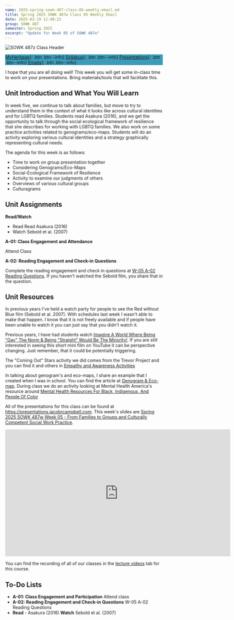 ```yaml
---
name: 2025-spring-sowk-487-class-05-weekly-email.md
title: Spring 2025 SOWK 487w Class 05 Weekly Email
date: 2025-02-19 12:48:22
group: SOWK 487
semester: Spring 2025
excerpt: "Update for Week 05 of SOWK 487w"
---
```


![SOWK 487z Class Header](https://jacobrcampbell.com/assets/media/2024-01-19-sowk-487w-email-header-image.jpg)

<div style="background-color: #3b9cba; width: 100%;" markdown="1">

[MyHeritage](https://myheritage.heritage.edu/ICS/Academics/SOWK/SOWK_487W/2425_SP-SOWK_487W-2/){: .btn .btn--info}
[Syllabus](https://jacobrcampbell.com/assets/media/2025-spring-sowk-487w-2-course-syllabus-campbell.pdf){: .btn .btn--info}
[Presentations](https://presentations.jacobrcampbell.com){: .btn .btn--info}
[Emails](https://jacobrcampbell.com/communications/){: .btn .btn--info}

</div>

I hope that you are all doing well! This week you will get some in-class time to work on your presentations. Bring materials/tools that will facilitate this.

## Unit Introduction and What You Will Learn

In week five, we continue to talk about families, but move to try to understand them in the context of what it looks like across cultural identities and for LGBTQ families. Students read Asakura (2016), and we get the opportunity to talk through the social ecological framework of resilience that she describes for working with LGBTQ families. We also work on some practice activities related to genograms/eco-maps. Students will do an activity exploring various cultural identities and a strategy graphically representing cultural needs. 

The agenda for this week is as follows:

- Time to work on group presentation together
- Considering Genograms/Eco-Maps
- Social-Ecological Framework of Resilience
- Activity to  examine our judgments of others
- Overviews of various cultural groups
- Culturagrams

## Unit Assignments

**Read/Watch**

- Read Read Asakura (2016)
- Watch Sebold et al. (2007)

**A-01: Class Engagement and Attendance**

Attend Class

**A-02: Reading Engagement and Check-in Questions**

Complete the reading engagement and check in questions at [W-05 A-02 Reading Questions](https://myheritage.heritage.edu/ICS/Academics/SOWK/SOWK_487W/2425_SP-SOWK_487W-2/Assignments.jnz?portlet=Coursework&screen=AssignmentDetailView&screenType=change&id=91c38b90-02fa-4f25-a97d-587955e5e223). If you haven't watched the Sebold film, you share that in the question.

## Unit Resources

In previous years I've held a watch party for people to see the Red without Blue film (Sebold et al. 2007). With schedules last week I wasn't able to make that happen. I know that it is not freely available and if people have been unable to watch it you can just say that you didn't watch it.

Previous years, I have had students watch [Imagine A World Where Being "Gay" The Norm & Being "Straight" Would Be The Minority!](https://youtu.be/RfBwEChsbSY). If you are still interested in seeing this short mini film on YouTube it can be perspective changing. Just remember, that it could be potentially triggering.

The "Coming Out" Stars activity we did comes from the Trevor Project and you can find it and others in [Empathy and Awareness Activities](https://www.thetrevorproject.org/wp-content/uploads/2017/08/75ea657f061737b608_6pm6ivozp.pdf)

In talking about genogram's and eco-maps, I share an example that I created when I was in school. You can find the article at [Genogram & Eco-map](https://jacobrcampbell.com/resources/articles/genogram-eco-map). During class we do an activity looking at Mental Health America's resource around [Mental Health Resources For Black, Indigenous, And People Of Color](https://www.mhanational.org/bipoc)

All of the presentations for this class can be found at <https://presentations.jacobrcampbell.com>. This week's slides are [Spring 2025 SOWK 487w Week 05 - From Families to Groups and Culturally Competent Social Work Practice](https://presentations.jacobrcampbell.com/iCjU6M).

<iframe src="https://presentations.jacobrcampbell.com/iCjU6M/embed" height="405" width="720" style="border: none;"></iframe>

You can find the recording of all of our classes in the [lecture videos](https://myheritage.heritage.edu/ICS/Academics/SOWK/SOWK_487W/2425_SP-SOWK_487W-2/Lecture_Videos.jnz) tab for this course. 

## To-Do Lists

- **A-01: Class Engagement and Participation** Attend class
- **A-02: Reading Engagement and Check-in Questions** W-05 A-02 Reading Questions
- **Read** - Asakura (2016) **Watch** Sebold et al. (2007)
